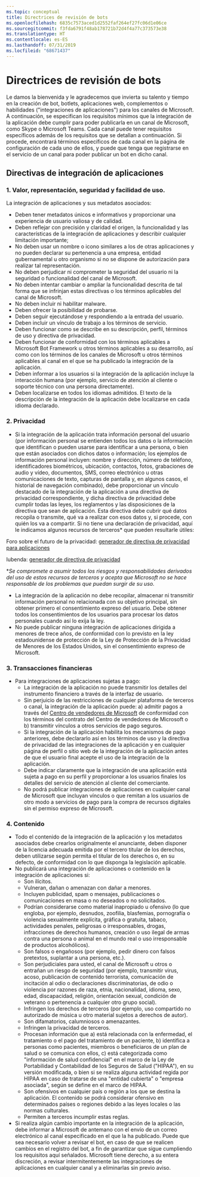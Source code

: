 ```yaml
---
ms.topic: conceptual
title: Directrices de revisión de bots
ms.openlocfilehash: 6835c7573aced1d2552faf264ef27fc06d1e06ce
ms.sourcegitcommit: f3fda6791f48ab178721b72d4f4a77c373573e38
ms.translationtype: HT
ms.contentlocale: es-ES
ms.lasthandoff: 07/31/2019
ms.locfileid: "68671437"
---
```

# <a name="bot-review-guidelines"></a>Directrices de revisión de bots

Le damos la bienvenida y le agradecemos que invierta su talento y tiempo en la creación de bot, botlets, aplicaciones web, complementos o habilidades ("integraciones de aplicaciones") para los canales de Microsoft. A continuación, se especifican los requisitos mínimos que la integración de la aplicación debe cumplir para poder publicarla en un canal de Microsoft, como Skype o Microsoft Teams. Cada canal puede tener requisitos específicos además de los requisitos que se detallan a continuación. Si procede, encontrará términos específicos de cada canal en la página de configuración de cada uno de ellos, y puede que tenga que registrarse en el servicio de un canal para poder publicar un bot en dicho canal.

## <a name="app-integration-policies"></a>Directivas de integración de aplicaciones
### <a name="1-value-representation-security-and-usability"></a>1. Valor, representación, seguridad y facilidad de uso.

La integración de aplicaciones y sus metadatos asociados:

- Deben tener metadatos únicos e informativos y proporcionar una experiencia de usuario valiosa y de calidad.
- Deben reflejar con precisión y claridad el origen, la funcionalidad y las características de la integración de aplicaciones y describir cualquier limitación importante;
- No deben usar un nombre o icono similares a los de otras aplicaciones y no pueden declarar su pertenencia a una empresa, entidad gubernamental u otro organismo si no se dispone de autorización para realizar tal representación.
- No deben perjudicar ni comprometer la seguridad del usuario ni la seguridad o funcionalidad del canal de Microsoft.
- No deben intentar cambiar o ampliar la funcionalidad descrita de tal forma que se infrinjan estas directivas o los términos aplicables del canal de Microsoft.
- No deben incluir ni habilitar malware.
- Deben ofrecer la posibilidad de probarse.
- Deben seguir ejecutándose y respondiendo a la entrada del usuario. 
- Deben incluir un vínculo de trabajo a los términos de servicio.
- Deben funcionar como se describe en su descripción, perfil, términos de uso y directiva de privacidad.
- Deben funcionar de conformidad con los términos aplicables a Microsoft Bot Framework u otros términos aplicables a su desarrollo, así como con los términos de los canales de Microsoft u otros términos aplicables al canal en el que se ha publicado la integración de la aplicación.
- Deben informar a los usuarios si la integración de la aplicación incluye la interacción humana (por ejemplo, servicio de atención al cliente o soporte técnico con una persona directamente).
- Deben localizarse en todos los idiomas admitidos. El texto de la descripción de la integración de la aplicación debe localizarse en cada idioma declarado.

### <a name="2--privacy"></a>2.  Privacidad

- Si la integración de la aplicación trata información personal del usuario (por información personal se entienden todos los datos o la información que identifican o pueden usarse para identificar a una persona, o bien que están asociados con dichos datos o información; los ejemplos de información personal incluyen: nombre y dirección, número de teléfono, identificadores biométricos, ubicación, contactos, fotos, grabaciones de audio y vídeo, documentos, SMS, correo electrónico u otras comunicaciones de texto, capturas de pantalla y, en algunos casos, el historial de navegación combinado), debe proporcionar un vínculo destacado de la integración de la aplicación a una directiva de privacidad correspondiente, y dicha directiva de privacidad debe cumplir todas las leyes, los reglamentos y las disposiciones de la directiva que sean de aplicación. Esta directiva debe cubrir qué datos recopila o transmite, qué va a realizar con esos datos y, si procede, con quién los va a compartir. Si no tiene una declaración de privacidad, aquí le indicamos algunos recursos de terceros* que pueden resultarle útiles:

Foro sobre el futuro de la privacidad: [generador de directiva de privacidad para aplicaciones](http://www.applicationprivacy.org/do-tools/privacy-policy-generator/)

Iubenda: [generador de directiva de privacidad](http://www.iubenda.com/en)

*_Se compromete a asumir todos los riesgos y responsabilidades derivados del uso de estos recursos de terceros y acepta que Microsoft no se hace responsable de los problemas que puedan surgir de su uso._
- La integración de la aplicación no debe recopilar, almacenar ni transmitir información personal no relacionada con su objetivo principal, sin obtener primero el consentimiento expreso del usuario. Debe obtener todos los consentimientos de los usuarios para procesar los datos personales cuando así lo exija la ley. 
- No puede publicar ninguna integración de aplicaciones dirigida a menores de trece años, de conformidad con lo previsto en la ley estadounidense de protección de la Ley de Protección de la Privacidad de Menores de los Estados Unidos, sin el consentimiento expreso de Microsoft.

### <a name="3--financial-transactions"></a>3.  Transacciones financieras
- Para integraciones de aplicaciones sujetas a pago: 
  - La integración de la aplicación no puede transmitir los detalles del instrumento financiero a través de la interfaz de usuario.
  - Sin perjuicio de las restricciones de cualquier plataforma de terceros o canal, la integración de la aplicación puede: a) admitir pagos a través del [Centro de vendedores de Microsoft](https://seller.microsoft.com/) de conformidad con los términos del contrato del Centro de vendedores de Microsoft o b) transmitir vínculos a otros servicios de pago seguros.
  - Si la integración de la aplicación habilita los mecanismos de pago anteriores, debe declararlo así en los términos de uso y la directiva de privacidad de las integraciones de la aplicación y en cualquier página de perfil o sitio web de la integración de la aplicación antes de que el usuario final acepte el uso de la integración de la aplicación.
  - Debe indicar claramente que la integración de una aplicación está sujeta a pago en su perfil y proporcionar a los usuarios finales los detalles del servicio de atención al cliente del comerciante.
  - No podrá publicar integraciones de aplicaciones en cualquier canal de Microsoft que incluyan vínculos o que remitan a los usuarios de otro modo a servicios de pago para la compra de recursos digitales sin el permiso expreso de Microsoft.

### <a name="4--content"></a>4.  Contenido 
- Todo el contenido de la integración de la aplicación y los metadatos asociados debe crearlos originalmente el anunciante, deben disponer de la licencia adecuada emitida por el tercero titular de los derechos, deben utilizarse según permita el titular de los derechos o, en su defecto, de conformidad con lo que disponga la legislación aplicable.
- No publicará una integración de aplicaciones o contenido en la integración de aplicaciones si: 
  - Son ilícitos.
  - Vulneran, dañan o amenazan con dañar a menores.
  - Incluyen publicidad, spam o mensajes, publicaciones o comunicaciones en masa o no deseados o no solicitados.
  - Podrían considerarse como material inapropiado u ofensivo (lo que engloba, por ejemplo, desnudos, zoofilia, blasfemias, pornografía o violencia sexualmente explícita, gráfica o gratuita, tabaco, actividades penales, peligrosas o irresponsables, drogas, infracciones de derechos humanos, creación o uso ilegal de armas contra una persona o animal en el mundo real o uso irresponsable de productos alcohólicos).
  - Son falsos o engañosos (por ejemplo, pedir dinero con falsos pretextos, suplantar a una persona, etc.).
  - Son perjudiciales para usted, el canal de Microsoft u otros o entrañan un riesgo de seguridad (por ejemplo, transmitir virus, acoso, publicación de contenido terrorista, comunicación de incitación al odio o declaraciones discriminatorias, de odio o violencia por razones de raza, etnia, nacionalidad, idioma, sexo, edad, discapacidad, religión, orientación sexual, condición de veterano o pertenencia a cualquier otro grupo social).
  - Infringen los derechos de terceros (por ejemplo, uso compartido no autorizado de música u otro material sujetos a derechos de autor).
  - Son difamatorios, calumniosos o amenazantes.
  - Infringen la privacidad de terceros. 
  - Procesan información que a) está relacionada con la enfermedad, el tratamiento o el pago del tratamiento de un paciente, b) identifica a personas como pacientes, miembros o beneficiaros de un plan de salud o se comunica con ellos, c) está categorizada como "información de salud confidencial" en el marco de la Ley de Portabilidad y Contabilidad de los Seguros de Salud ("HIPAA"), en su versión modificada, o bien si se realiza alguna actividad regida por HIPAA en caso de tratarse de una "entidad cubierta" o "empresa asociada", según se define en el marco de HIPAA.
  - Son ofensivos en cualquier país o región a los que se destina la aplicación. El contenido se podrá considerar ofensivo en determinados países o regiones debido a las leyes locales o las normas culturales.
  - Permiten a terceros incumplir estas reglas. 
- Si realiza algún cambio importante en la integración de la aplicación, debe informar a Microsoft de antemano con el envío de un correo electrónico al canal especificado en el que la ha publicado.  Puede que sea necesario volver a revisar el bot, en caso de que se realicen cambios en el registro del bot, a fin de garantizar que sigue cumpliendo los requisitos aquí señalados.  Microsoft tiene derecho, a su entera discreción, a revisar intermitentemente las integraciones de aplicaciones en cualquier canal y a eliminarlas sin previo aviso.
